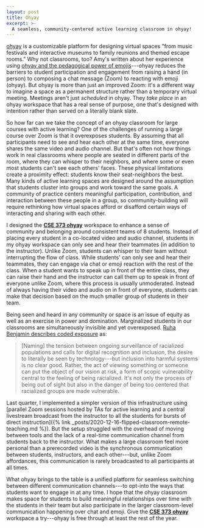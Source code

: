 ```yaml
---
layout: post
title: Ohyay
excerpt: >-
  A seamless, community-centered active learning classroom in ohyay!
---
```


[ohyay](https://ohyay.co/) is a customizable platform for designing virtual spaces "from music festivals and interactive museums to family reunions and themed escape rooms." Why not classrooms, too? Amy's written about her experience using [ohyay and the pedagogical power of emojis](https://medium.com/bits-and-behavior/ohyay-and-the-pedagogical-power-of-emojis-9570e606d2a0)---ohyay reduces the barriers to student participation and engagement from raising a hand (in person) to composing a chat message (Zoom) to reacting with emoji (ohyay). But ohyay is more than just an improved Zoom: it's a different way to imagine a space as a permanent structure rather than a temporary virtual meeting. Meetings aren't just *scheduled* in ohyay. They *take place* in an ohyay workspace that has a real sense of purpose, one that's designed with intention rather than served on a literally blank slate.

So how far can we take the concept of an ohyay classroom for large courses with active learning? One of the challenges of running a large course over Zoom is that it overexposes students. By assuming that all participants need to see and hear each other at the same time, everyone shares the same video and audio channel. But that's often not how things work in real classrooms where people are seated in different parts of the room, where they can whisper to their neighbors, and where some or even most students can't see each others' faces. These physical limitations create a proximity effect: students know their seat-neighbors the best. Many kinds of active learning spaces are designed around the assumption that students cluster into groups and work toward the same goals. A community of practice centers meaningful participation, contribution, and interaction between these people in a group, so community-building will require rethinking how virtual spaces afford or disafford certain ways of interacting and sharing with each other.

I designed the [**CSE 373 ohyay**](https://ohyay.co/gallery_item.html?itemId=ws_ChixQFAf) workspace to enhance a sense of community and belonging around consistent teams of 8 students. Instead of placing every student in a co-located video and audio channel, students in my ohyay workspace can only see and hear their teammates (in addition to the instructor). Unlike Zoom, students can whisper to their team without interrupting the flow of class. While students' can only see and hear their teammates, they can engage via chat or emoji reaction with the rest of the class. When a student wants to speak up in front of the entire class, they can raise their hand and the instructor can call them up to speak in front of everyone unlike Zoom, where this process is usually unmoderated. Instead of always having their video and audio on in front of everyone, students can make that decision based on the much smaller group of students in their team.

Being seen and heard in any community or space is an issue of equity as well as an exercise in power and domination. Marginalized students in our classrooms are simultaneously invisible and yet overexposed. [Ruha Benjamin describes coded exposure](https://youtu.be/kDcz44ifdQw?t=3152) as:

> [Naming] the tension between ongoing surveillance of racialized populations and calls for digital recognition and inclusion, the desire to literally be seen by technology---but inclusion into harmful systems is no clear good. Rather, the act of viewing something or someone can put the object of our vision at risk, a form of scopic vulnerability central to the feeling of being racialized. It's not only the process of being out of sight but also in the danger of being too centered that racialized groups are made vulnerable.

Last quarter, I implemented a simpler version of this infrastructure using [parallel Zoom sessions hosted by TAs for active learning and a central livestream broadcast from the instructor to all the students for bursts of direct instruction]({% link _posts/2020-12-16-flipped-classroom-remote-teaching.md %}). But the setup struggled with the overhead of moving between tools and the lack of a real-time communication channel from students back to the instructor. What makes a large classroom feel more personal than a prerecorded video is the synchronous communication between students, instructors, and each other---but, unlike Zoom affordances, this communication is rarely broadcasted to all participants at all times.

What ohyay brings to the table is a unified platform for seamless switching between different communication channels---to opt-into the ways that students want to engage in at any time. I hope that the ohyay classroom makes space for students to build meaningful relationships over time with the students in their team but also participate in the larger classroom-level communication happening over chat and emoji. Give the [**CSE 373 ohyay**](https://ohyay.co/gallery_item.html?itemId=ws_ChixQFAf) workspace a try---ohyay is free through at least the rest of the year.
